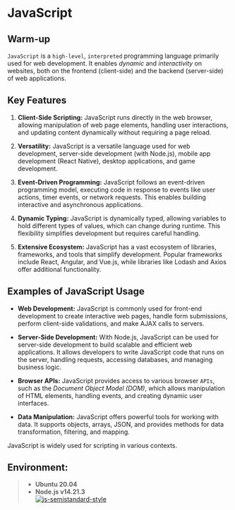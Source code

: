 # JavaScript
## Warm-up
`JavaScript` is a `high-level`, `interpreted` programming language primarily used for web development. It enables *dynamic* and *interactivity* on websites, both on the frontend (client-side) and the backend (server-side) of web applications.

## Key Features

1. **Client-Side Scripting:** JavaScript runs directly in the web browser, allowing manipulation of web page elements, handling user interactions, and updating content dynamically without requiring a page reload.

2. **Versatility:** JavaScript is a versatile language used for web development, server-side development (with Node.js), mobile app development (React Native), desktop applications, and game development.

3. **Event-Driven Programming:** JavaScript follows an event-driven programming model, executing code in response to events like user actions, timer events, or network requests. This enables building interactive and asynchronous applications.

4. **Dynamic Typing:** JavaScript is dynamically typed, allowing variables to hold different types of values, which can change during runtime. This flexibility simplifies development but requires careful handling.

5. **Extensive Ecosystem:** JavaScript has a vast ecosystem of libraries, frameworks, and tools that simplify development. Popular frameworks include React, Angular, and Vue.js, while libraries like Lodash and Axios offer additional functionality.

## Examples of JavaScript Usage

- **Web Development:** JavaScript is commonly used for front-end development to create interactive web pages, handle form submissions, perform client-side validations, and make AJAX calls to servers.

- **Server-Side Development:** With Node.js, JavaScript can be used for server-side development to build scalable and efficient web applications. It allows developers to write JavaScript code that runs on the server, handling requests, accessing databases, and managing business logic.

- **Browser APIs:** JavaScript provides access to various browser `APIs`, such as the *Document Object Model (DOM)*, which allows manipulation of HTML elements, handling events, and creating dynamic user interfaces.

- **Data Manipulation:** JavaScript offers powerful tools for working with data. It supports objects, arrays, JSON, and provides methods for data transformation, filtering, and mapping.

JavaScript is widely used for scripting in various contexts.

## Environment:

> - **Ubuntu 20.04**
> - **Node.js v14.21.3**  
> [![js-semistandard-style](https://raw.githubusercontent.com/standard/semistandard/master/badge.svg)](https://github.com/standard/semistandard)
